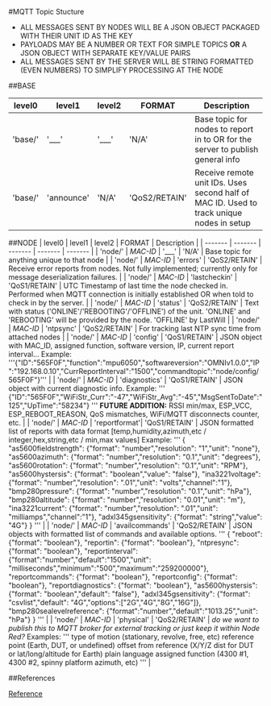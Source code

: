 #MQTT Topic Stucture

+ ALL MESSAGES SENT BY NODES WILL BE A JSON OBJECT PACKAGED WITH THEIR UNIT ID AS THE KEY
+ PAYLOADS MAY BE A NUMBER OR TEXT FOR SIMPLE TOPICS **OR** A JSON OBJECT WITH SEPARATE KEY/VALUE PAIRS
+ ALL MESSAGES SENT BY THE SERVER WILL BE STRING FORMATTED (EVEN NUMBERS) TO SIMPLIFY PROCESSING AT THE NODE

##BASE

| level0   | level1      | level2        | FORMAT        | Description |
| -------  | -------     | -------       | -------       | -------     |
| 'base/'  | '___'       | '___'         | 'N/A'         | Base topic for nodes to report in to OR for the server to publish general info           |
| 'base/'  | 'announce'  | 'N/A'         | 'QoS2/RETAIN' | Receive remote unit IDs. Uses second half of MAC ID. Used to track unique nodes in setup |

 
##NODE
| level0   | level1        | level2        | FORMAT        | Description |
| -------  | -------       | -------       | -------       | -------     |
| 'node/'  | _MAC-ID_      | '___'         | 'N/A'         | Base topic for anything unique to that node           |
| 'node/'  | _MAC-ID_      | 'errors'      | 'QoS2/RETAIN' | Receive error reports from nodes. Not fully implemented; currently only for message deserialization failures. |
| 'node/'  | _MAC-ID_      | 'lastcheckin' | 'QoS1/RETAIN' | UTC Timestamp of last time the node checked in. Performed when MQTT connection is initially established OR when told to check in by the server. |
| 'node/'  | _MAC-ID_      | 'status'      | 'QoS2/RETAIN' | Text with status ('ONLINE'/'REBOOTING'/'OFFLINE') of the unit. 'ONLINE' and 'REBOOTING' will be provided by the node. 'OFFLINE' by LastWill |
| 'node/'  | _MAC-ID_      | 'ntpsync'     | 'QoS2/RETAIN' | For tracking last NTP sync time from attached nodes |
| 'node/'  | _MAC-ID_      | 'config'      | 'QoS1/RETAIN' | JSON object with MAC_ID, assigned function, software version, IP, current report interval... Example: '''{"ID":"565F0F","function":"mpu6050","softwareversion":"OMNIv1.0.0","IP":"192.168.0.10","CurrReportInterval":"1500","commandtopic":"node/config/565F0F"}''' |
| 'node/'  | _MAC-ID_      | 'diagnostics' | 'QoS1/RETAIN' | JSON object with current diagnostic info. Example: 
                                                             '''
                                                             {"ID":"565F0F","WiFiStr_Curr":"-47","WiFiStr_Avg":"-45","MsgSentToDate":"125","UpTime":"58234"}
                                                             '''
                                                             **FUTURE ADDITION:** RSSI min/max, ESP_VCC, ESP_REBOOT_REASON, QoS mismatches, WiFi/MQTT disconnects counter, etc. |
| 'node/'  | _MAC-ID_      | 'reportformat'| 'QoS1/RETAIN' | JSON formatted list of reports with data format [temp,humidity,azimuth,etc / integer,hex,string,etc / min,max values] Example: 
                                                             '''
                                                             {
                                                              "as5600fieldstrength": {"format": "number","resolution": "1","unit": "none"},
                                                              "as5600azimuth": {"format": "number","resolution": "0.1","unit": "degrees"},
                                                              "as5600rotation": {"format": "number","resolution": "0.1","unit": "RPM"},
                                                              "as5600hystersis": {"format": "boolean","value": "false"},
                                                              "ina3221voltage": {"format": "number","resolution": ".01","unit": "volts","channel":"1"},
                                                              "bmp280pressure": {"format": "number","resolution": "0.1","unit": "hPa"},
                                                              "bmp280altitude": {"format": "number","resolution": "0.01","unit": "m"},
                                                              "ina3221current": {"format": "number","resolution": ".01","unit": "milliamps","channel":"1"},
                                                              "adxl345gsensitivity": {"format": "string","value": "4G"}
                                                             }
                                                             ''' |
| 'node/'  | _MAC-ID_      | 'availcommands' | 'QoS2/RETAIN' | JSON objects with formatted list of commands and available options.
                                                             '''
                                                             {
                                                               "reboot": {"format": "boolean"},
                                                               "reportin": {"format": "boolean"},
                                                               "ntpresync": {"format": "boolean"},
                                                               "reportinterval": {"format":"number","default":"1500","unit": "milliseconds","minimum":"500","maximum":"259200000"},
                                                               "reportcommands": {"format": "boolean"},
                                                               "reportconfig": {"format": "boolean"},
                                                               "reportdiagnostics": {"format": "boolean"},
                                                               "as5600hystersis": {"format": "boolean","default": "false"},
                                                               "adxl345gsensitivity": {"format": "csvlist","default": "4G","options":["2G","4G","8G","16G"]},
                                                               "bmp280sealevelreference": {"format":"number","default":"1013.25","unit": "hPa"}
                                                              }
                                                              '''    |
| 'node/'  | _MAC-ID_      | 'physical'      | 'QoS2/RETAIN' | _do we want to publish this to MQTT broker for external tracking or just keep it within Node Red?_ Examples:
                                                               '''
                                                               type of motion (stationary, revolve, free, etc)
                                                               reference point (Earth, DUT, or undefined)
                                                               offset from reference (X/Y/Z dist for DUT or lat/long/altitude for Earth)
                                                               plain language assigned function (4300 #1, 4300 #2, spinny platform azimuth, etc)
                                                               ''' |


##References

[Reference]([https://pages.github.com/](https://github.com/node-red/node-red/wiki/Node-msg-Conventions))

